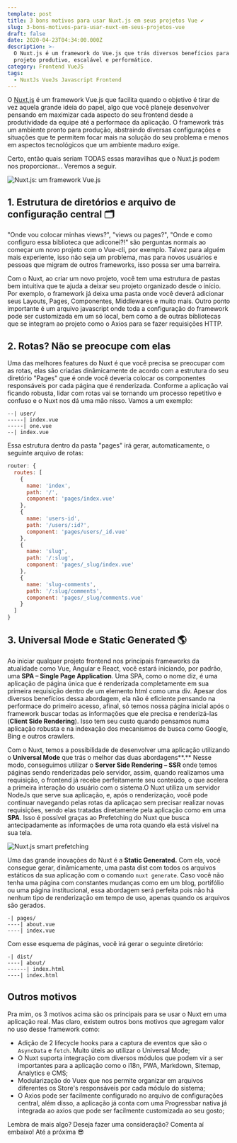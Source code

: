 ```yaml
---
template: post
title: 3 bons motivos para usar Nuxt.js em seus projetos Vue ✔
slug: 3-bons-motivos-para-usar-nuxt-em-seus-projetos-vue
draft: false
date: 2020-04-23T04:34:00.000Z
description: >-
  O Nuxt.js é um framework do Vue.js que trás diversos benefícios para tornar o
  projeto produtivo, escalável e performático.
category: Frontend VueJS
tags:
  - NuxtJs VueJs Javascript Frontend
---
```

O [Nuxt,js](https://nuxtjs.org/guide) é um framework Vue.js que facilita quando o objetivo é tirar de vez aquela grande ideia do papel, algo que você planeje desenvolver pensando em maximizar cada aspecto do seu frontend desde a produtividade da equipe até a performace da aplicação. O framework trás um ambiente pronto para produção, abstraindo diversas configurações e situações que te permitem focar mais na solução do seu problema e menos em aspectos tecnológicos que um ambiente maduro exige.

Certo, então quais seriam TODAS essas maravilhas que o Nuxt.js podem nos proporcionar... Veremos a seguir.

![Nuxt.js: um framework Vue.js](/media/nuxtjs.png "Nuxt.js: um framework Vue.js")

## 1. Estrutura de diretórios e arquivo de configuração central 🗂

"Onde vou colocar minhas views?", "views ou pages?", "Onde e como configuro essa biblioteca que adiconei?!" são perguntas normais ao começar um novo projeto com o Vue-cli, por exemplo. Talvez para alguém mais experiente, isso não seja um problema, mas para novos usuários e pessoas que migram de outros frameworks, isso possa ser uma barreira.

Com o Nuxt, ao criar um novo projeto, você tem uma estrutura de pastas bem intuitiva que te ajuda a deixar seu projeto organizado desde o início. Por exemplo, o framework já deixa uma pasta onde você deverá adicionar seus Layouts, Pages, Componentes, Middlewares e muito mais. Outro ponto importante é um arquivo javascript onde toda a configuração do framework pode ser customizada em um só local, bem como a de outras bibliotecas que se integram ao projeto como o Axios para se fazer requisições HTTP. 

## 2. Rotas? Não se preocupe com elas

Uma das melhores features do Nuxt é que você precisa se preocupar com as rotas, elas são criadas dinâmicamente de acordo com a estrutura do seu diretório "Pages" que é onde você deveria colocar os componentes responsáveis por cada página que é renderizada. Conforme a aplicação vai ficando robusta, lidar com rotas vai se tornando um processo repetitivo e confuso e o Nuxt nos dá uma mão nisso. Vamos a um exemplo: 

```pages/
--| user/
-----| index.vue
-----| one.vue
--| index.vue
```

Essa estrutura dentro da pasta "pages" irá gerar, automaticamente, o seguinte arquivo de rotas:

```javascript
router: {
  routes: [
    {
      name: 'index',
      path: '/',
      component: 'pages/index.vue'
    },
    {
      name: 'users-id',
      path: '/users/:id?',
      component: 'pages/users/_id.vue'
    },
    {
      name: 'slug',
      path: '/:slug',
      component: 'pages/_slug/index.vue'
    },
    {
      name: 'slug-comments',
      path: '/:slug/comments',
      component: 'pages/_slug/comments.vue'
    }
  ]
}
```

## 3. Universal Mode e Static Generated 🌎

Ao iniciar qualquer projeto frontend nos principais frameworks da atualidade como Vue, Angular e React, você estará iniciando, por padrão, uma **SPA – Single Page Application**. Uma SPA, como o nome diz, é uma aplicação de página única que é renderizada completamente em sua primeira requisição dentro de um elemento html como uma div. Apesar dos diversos benefícios dessa abordagem, ela não é eficiente pensando na performace do primeiro acesso, afinal, só temos nossa página inicial após o framework buscar todas as informações que ele precisa e renderizá-las (**Client Side Rendering**). Isso tem seu custo quando pensamos numa aplicação robusta e na indexação dos mecanismos de busca como Google, Bing e outros crawlers. 

Com o Nuxt, temos a possibilidade de desenvolver uma aplicação utilizando o **Universal Mode** que trás o melhor das duas abordagens**.** Nesse modo, conseguimos utilizar o **Server Side Rendering – SSR** onde temos páginas sendo renderizadas pelo servidor, assim, quando realizamos uma requisição, o frontend já recebe perfeitamente seu conteúdo, o que acelera a primeira interação do usuário com o sistema.O Nuxt utiliza um servidor NodeJs que serve sua aplicação, e, após o renderização, você pode continuar navegando pelas rotas da aplicaçao sem precisar realizar novas requisições, sendo elas tratadas diretamente pela aplicação como em uma **SPA**. Isso é possível graças ao Prefetching do Nuxt que busca antecipadamente as informações de uma rota quando ela está visível na sua tela.

![Nuxt.js smart prefetching](/media/51692960-4158be80-1ffe-11e9-9299-61881d06412e.gif "Nuxt.js smart prefetching")

Uma das grande inovações do Nuxt é a **Static Generated.** Com ela, você consegue gerar, dinâmicamente, uma pasta dist com todos os arquivos estáticos da sua aplicação com o comando `nuxt generate`. Caso você não tenha uma página com constantes mudanças como em um blog, portifólio ou uma página institucional, essa abordagem será perfeita pois não há nenhum tipo de renderização em tempo de uso, apenas quando os arquivos são gerados. 

```
-| pages/
----| about.vue
----| index.vue
```

Com esse esquema de páginas, você irá gerar o seguinte diretório:

```
-| dist/
----| about/
------| index.html
----| index.html
```

## Outros motivos

Pra mim, os 3 motivos acima são os principais para se usar o Nuxt em uma aplicação real. Mas claro, existem outros bons motivos que agregam valor no uso desse framework como:

* Adição de 2 lifecycle hooks para a captura de eventos que são o `AsyncData` e `fetch`. Muito úteis ao utilizar o Universal Mode;
* O Nuxt suporta integração com diversos módulos que podem vir a ser importantes para a aplicação como o i18n, PWA, Markdown, Sitemap, Analytics e CMS;
* Modularização do Vuex que nos permite organizar em arquivos diferentes os Store's responsáveis por cada módulo do sistema;
* O Axios pode ser facilmente configurado no arquivo de configurações central, além disso, a aplicação já conta com uma Progressbar nativa já integrada ao axios que pode ser facilmente customizada ao seu gosto;

Lembra de mais algo? Deseja fazer uma consideração? Comenta aí embaixo! Até a próxima 😎